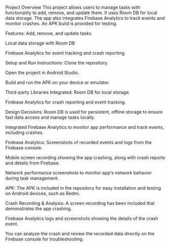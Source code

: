 Project Overview
This project allows users to manage tasks with functionality to add, remove, and update them. It uses Room DB for local data storage. The app also integrates Firebase Analytics to track events and monitor crashes. An APK build is provided for testing.

Features:
Add, remove, and update tasks

Local data storage with Room DB

Firebase Analytics for event tracking and crash reporting

Setup and Run Instructions:
Clone the repository.

Open the project in Android Studio.

Build and run the APK on your device or emulator.

Third-party Libraries Integrated:
Room DB for local storage.

Firebase Analytics for crash reporting and event tracking.

Design Decisions:
Room DB is used for persistent, offline storage to ensure fast data access and manage tasks locally.

Integrated Firebase Analytics to monitor app performance and track events, including crashes.

Firebase Analytics:
Screenshots of recorded events and logs from the Firebase console.

Mobile screen recording showing the app crashing, along with crash reports and details from Firebase.

Network performance screenshots to monitor app's network behavior during task management.

APK:
The APK is included in the repository for easy installation and testing on Android devices, such as Redmi.

Crash Recording & Analysis:
A screen recording has been included that demonstrates the app crashing.

Firebase Analytics logs and screenshots showing the details of the crash event.

You can analyze the crash and review the recorded data directly on the Firebase console for troubleshooting.


